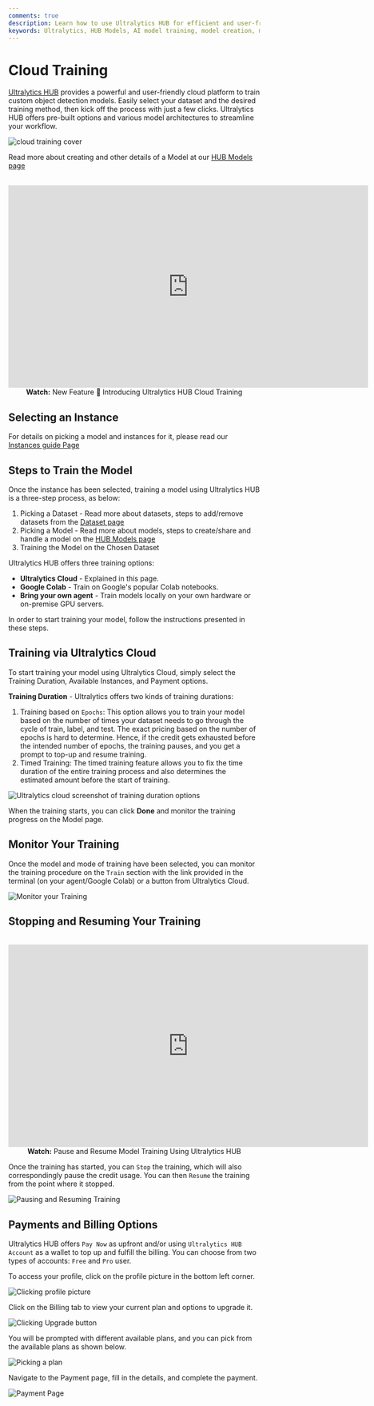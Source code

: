 ```yaml
---
comments: true
description: Learn how to use Ultralytics HUB for efficient and user-friendly AI model training in the cloud. Follow our detailed guide for easy model creation, training, evaluation, and deployment.
keywords: Ultralytics, HUB Models, AI model training, model creation, model training, model evaluation, model deployment
---
```


# Cloud Training

[Ultralytics HUB](https://hub.ultralytics.com/) provides a powerful and user-friendly cloud platform to train custom object detection models. Easily select your dataset and the desired training method, then kick off the process with just a few clicks. Ultralytics HUB offers pre-built options and various model architectures to streamline your workflow.

![cloud training cover](https://github.com/ultralytics/ultralytics/assets/19519529/cbfdb3b8-ad35-44a6-afe6-61ec0b8e8b8d)

Read more about creating and other details of a Model at our [HUB Models page](models.md)

<p align="center">
  <br>
  <iframe loading="lazy" width="720" height="405" src="https://www.youtube.com/embed/ie3vLUDNYZo"
    title="YouTube video player" frameborder="0"
    allow="accelerometer; autoplay; clipboard-write; encrypted-media; gyroscope; picture-in-picture; web-share"
    allowfullscreen>
  </iframe>
  <br>
  <strong>Watch:</strong> New Feature 🌟 Introducing Ultralytics HUB Cloud Training
</p>

## Selecting an Instance

For details on picking a model and instances for it, please read our [Instances guide Page](models.md)

## Steps to Train the Model

Once the instance has been selected, training a model using Ultralytics HUB is a three-step process, as below:

1. Picking a Dataset - Read more about datasets, steps to add/remove datasets from the [Dataset page](datasets.md)
2. Picking a Model - Read more about models, steps to create/share and handle a model on the [HUB Models page](models.md)
3. Training the Model on the Chosen Dataset

Ultralytics HUB offers three training options:

- **Ultralytics Cloud** - Explained in this page.
- **Google Colab** - Train on Google's popular Colab notebooks.
- **Bring your own agent** - Train models locally on your own hardware or on-premise GPU servers.

In order to start training your model, follow the instructions presented in these steps.

## Training via Ultralytics Cloud

To start training your model using Ultralytics Cloud, simply select the Training Duration, Available Instances, and Payment options.

**Training Duration** - Ultralytics offers two kinds of training durations:

1. Training based on `Epochs`: This option allows you to train your model based on the number of times your dataset needs to go through the cycle of train, label, and test. The exact pricing based on the number of epochs is hard to determine. Hence, if the credit gets exhausted before the intended number of epochs, the training pauses, and you get a prompt to top-up and resume training.
2. Timed Training: The timed training feature allows you to fix the time duration of the entire training process and also determines the estimated amount before the start of training.

![Ultralytics cloud screenshot of training duration options](https://github.com/ultralytics/ultralytics/assets/19519529/47b96f3f-a9ea-441a-b065-cba97edc333f)

When the training starts, you can click **Done** and monitor the training progress on the Model page.

## Monitor Your Training

Once the model and mode of training have been selected, you can monitor the training procedure on the `Train` section with the link provided in the terminal (on your agent/Google Colab) or a button from Ultralytics Cloud.

![Monitor your Training](https://github.com/ultralytics/ultralytics/assets/19519529/316f8301-0d60-465e-8c99-aa3daf66433c)

## Stopping and Resuming Your Training

<p align="center">
  <br>
  <iframe loading="lazy" width="720" height="405" src="https://www.youtube.com/embed/H3qL8ImCSV8"
    title="YouTube video player" frameborder="0"
    allow="accelerometer; autoplay; clipboard-write; encrypted-media; gyroscope; picture-in-picture; web-share"
    allowfullscreen>
  </iframe>
  <br>
  <strong>Watch:</strong> Pause and Resume Model Training Using Ultralytics HUB
</p>

Once the training has started, you can `Stop` the training, which will also correspondingly pause the credit usage. You can then `Resume` the training from the point where it stopped.

![Pausing and Resuming Training](https://github.com/ultralytics/ultralytics/assets/19519529/b2707a93-fa5c-4ee2-8443-6be9e1c2857d)

## Payments and Billing Options

Ultralytics HUB offers `Pay Now` as upfront and/or using `Ultralytics HUB Account` as a wallet to top up and fulfill the billing. You can choose from two types of accounts: `Free` and `Pro` user.

To access your profile, click on the profile picture in the bottom left corner.

![Clicking profile picture](https://github.com/ultralytics/ultralytics/assets/19519529/53e5410e-06f5-4b40-b29d-ef00b5779163)

Click on the Billing tab to view your current plan and options to upgrade it.

![Clicking Upgrade button](https://github.com/ultralytics/ultralytics/assets/19519529/361b43c7-a9d4-4d05-b80b-dc1fa8bce829)

You will be prompted with different available plans, and you can pick from the available plans as shown below.

![Picking a plan](https://github.com/ultralytics/ultralytics/assets/19519529/4326b01c-0d7d-4850-ac4f-ced2de3339ee)

Navigate to the Payment page, fill in the details, and complete the payment.

![Payment Page](https://github.com/ultralytics/ultralytics/assets/19519529/5deebabe-1d8a-485a-b290-e038729c849f)
